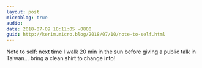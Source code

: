 ```yaml
---
layout: post
microblog: true
audio: 
date: 2018-07-09 18:11:05 -0800
guid: http://kerim.micro.blog/2018/07/10/note-to-self.html
---
```

Note to self: next time I walk 20 min in the sun before giving a public talk in Taiwan… bring a clean shirt to change into!
